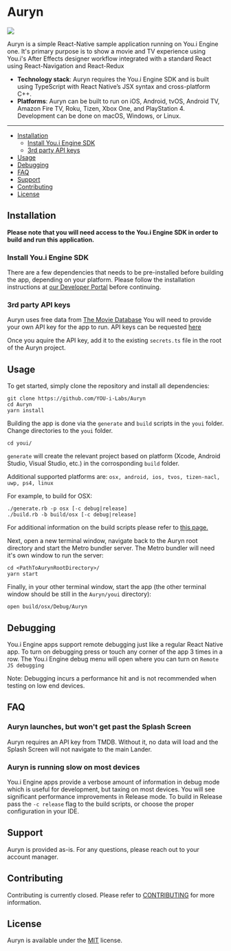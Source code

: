 # Auryn
![](https://raw.githubusercontent.com/YOU-i-Labs/Auryn/develop/Auryn.png)

Auryn is a simple React-Native sample application running on You.i Engine one.
It's primary purpose is to show a movie and TV experience using You.i's After
Effects designer workflow integrated with a standard React using
React-Navigation and React-Redux

  - **Technology stack**: Auryn requires the You.i Engine SDK and is built
    using TypeScript with React Native’s JSX syntax and cross-platform C++.
  - **Platforms**: Auryn can be built to run on iOS, Android, tvOS, Android
    TV, Amazon Fire TV, Roku, Tizen, Xbox One, and PlayStation 4. Development
    can be done on macOS, Windows, or Linux.

---
  * [Installation](#installation)
    + [Install You.i Engine SDK](#install-youi-engine-sdk)
    + [3rd party API keys](#3rd-party-api-keys)
  * [Usage](#usage)
  * [Debugging](#debugging)
  * [FAQ](#faq)
  * [Support](#support)
  * [Contributing](#contributing)
  * [License](#license)

## Installation

**Please note that you will need access to the You.i Engine SDK in order to
build and run this application.**

### Install You.i Engine SDK
There are a few dependencies that needs to be pre-installed before building the
app, depending on your platform. Please follow the installation instructions at
[our Developer
Portal](https://developer.youi.tv/latest/Content/InstallationCommon/H1IntroToInstallSection.htm)
before continuing.

### 3rd party API keys
Auryn uses free data from [The Movie Database](https://www.themoviedb.org/)
You will need to provide your own API key for the app to run. API keys can be
requested [here](https://developers.themoviedb.org/3/getting-started/introduction)

Once you aquire the API key, add it to the existing `secrets.ts` file in the root of the Auryn project.

## Usage

To get started, simply clone the repository and install all dependencies:
```shell
git clone https://github.com/YOU-i-Labs/Auryn
cd Auryn
yarn install
```

Building the app is done via the `generate` and `build` scripts in the `youi`
folder. Change directories to the `youi` folder.

```shell
cd youi/
```

`generate` will create the relevant project based on platform (Xcode,
Android Studio, Visual Studio, etc.) in the corrosponding `build` folder.

Additional supported platforms are: `osx, android, ios, tvos, tizen-nacl, uwp,
ps4, linux`

For example, to build for OSX:
```shell
./generate.rb -p osx [-c debug|release]
./build.rb -b build/osx [-c debug|release]
```
For additional information on the build scripts please refer to [this
page.](https://developer.youi.tv/latest/Content/RN_BuildingAppsTopics/H2RNBuildProc.htm)

Next, open a new terminal window, navigate back to the Auryn root directory and start the Metro bundler server. The Metro bundler will need it's own window to run the server:
```shell
cd <PathToAurynRootDirectory>/
yarn start
```

Finally, in your other terminal window, start the app (the other terminal window should be still in the `Auryn/youi` directory):
```shell
open build/osx/Debug/Auryn
```

## Debugging

You.i Engine apps support remote debugging just like a regular React Native
app. To turn on debugging press or touch any corner of the app 3 times in a
row. The You.i Engine debug menu will open where you can turn on
`Remote JS debugging`

Note: Debugging incurs a performance hit and is not recommended when testing on
low end devices.

## FAQ

### Auryn launches, but won't get past the Splash Screen
Auryn requires an API key from TMDB. Without it, no data will load and the
Splash Screen will not navigate to the main Lander.

### Auryn is running slow on most devices
You.i Engine apps provide a verbose amount of information in debug mode which
is useful for development, but taxing on most devices. You will see significant
performance improvements in Release mode. To build in Release pass the `-c
release` flag to the build scripts, or choose the proper configuration in your
IDE.

## Support

Auryn is provided as-is. For any questions, please reach out to your account
manager.

## Contributing

Contributing is currently closed. Please refer to
[CONTRIBUTING](CONTRIBUTING.md) for more information.

## License

Auryn is available under the [MIT](LICENSE) license.

